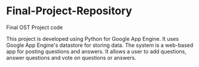 Final-Project-Repository
========================

Final OST Project code

This project is developed using Python for Google App Engine. It uses Google App Engine's datastore for storing data.
The system is a web-based app for posting questions and answers. It allows a user to add questions, answer questions
and vote on questions or answers.
